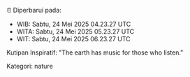 ⏰ Diperbarui pada:
- WIB: Sabtu, 24 Mei 2025 04.23.27 UTC
- WITA: Sabtu, 24 Mei 2025 05.23.27 UTC
- WIT: Sabtu, 24 Mei 2025 06.23.27 UTC

Kutipan Inspiratif:
"The earth has music for those who listen."


Kategori: nature

